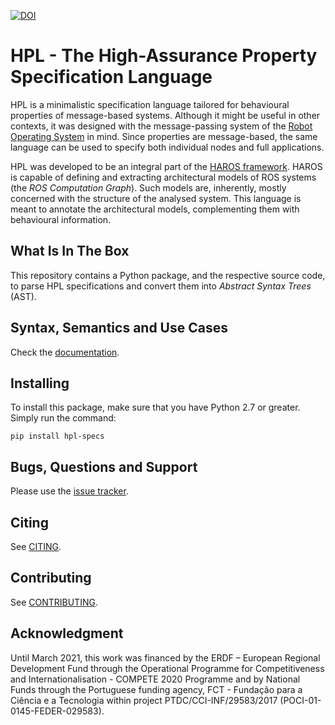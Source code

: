 [![DOI](https://zenodo.org/badge/331277331.svg)](https://zenodo.org/badge/latestdoi/331277331)

# HPL - The High-Assurance Property Specification Language

HPL is a minimalistic specification language tailored for behavioural properties of message-based systems.
Although it might be useful in other contexts, it was designed with the message-passing system of the [Robot Operating System](https://www.ros.org/) in mind.
Since properties are message-based, the same language can be used to specify both individual nodes and full applications.

HPL was developed to be an integral part of the [HAROS framework](https://github.com/git-afsantos/haros/).
HAROS is capable of defining and extracting architectural models of ROS systems (the *ROS Computation Graph*).
Such models are, inherently, mostly concerned with the structure of the analysed system.
This language is meant to annotate the architectural models, complementing them with behavioural information.

## What Is In The Box

This repository contains a Python package, and the respective source code, to parse HPL specifications and convert them into *Abstract Syntax Trees* (AST).

## Syntax, Semantics and Use Cases

Check the [documentation](./docs).

## Installing

To install this package, make sure that you have Python 2.7 or greater.
Simply run the command:

```
pip install hpl-specs
```

## Bugs, Questions and Support

Please use the [issue tracker](https://github.com/git-afsantos/hpl-specs/issues).

## Citing

See [CITING](./CITING.md).

## Contributing

See [CONTRIBUTING](./CONTRIBUTING.md).

## Acknowledgment

Until March 2021, this work was financed by the ERDF – European Regional Development Fund through the Operational Programme for Competitiveness and Internationalisation - COMPETE 2020 Programme and by National Funds through the Portuguese funding agency, FCT - Fundação para a Ciência e a Tecnologia within project PTDC/CCI-INF/29583/2017 (POCI-01-0145-FEDER-029583).
